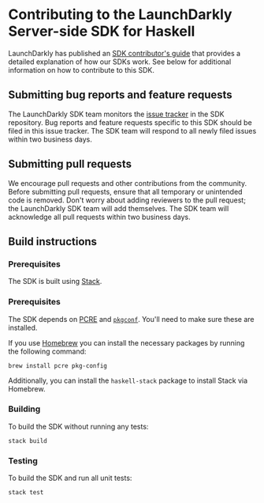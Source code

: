 Contributing to the LaunchDarkly Server-side SDK for Haskell
================================================

LaunchDarkly has published an [SDK contributor's guide](https://docs.launchdarkly.com/sdk/concepts/contributors-guide) that provides a detailed explanation of how our SDKs work. See below for additional information on how to contribute to this SDK.

Submitting bug reports and feature requests
------------------

The LaunchDarkly SDK team monitors the [issue tracker](https://github.com/launchdarkly/haskell-server-sdk/issues) in the SDK repository. Bug reports and feature requests specific to this SDK should be filed in this issue tracker. The SDK team will respond to all newly filed issues within two business days.

Submitting pull requests
------------------

We encourage pull requests and other contributions from the community. Before submitting pull requests, ensure that all temporary or unintended code is removed. Don't worry about adding reviewers to the pull request; the LaunchDarkly SDK team will add themselves. The SDK team will acknowledge all pull requests within two business days.

Build instructions
------------------

### Prerequisites

The SDK is built using [Stack](https://docs.haskellstack.org/en/stable/README/).

### Prerequisites

The SDK depends on [PCRE](https://www.pcre.org/) and [`pkgconf`](https://github.com/pkgconf/pkgconf). You'll need to make sure these are installed.

If you use [Homebrew](https://brew.sh/) you can install the necessary packages by running the following command:

```
brew install pcre pkg-config
```

Additionally, you can install the `haskell-stack` package to install Stack via Homebrew.

### Building

To build the SDK without running any tests:
```
stack build
```

### Testing

To build the SDK and run all unit tests:
```
stack test
```
